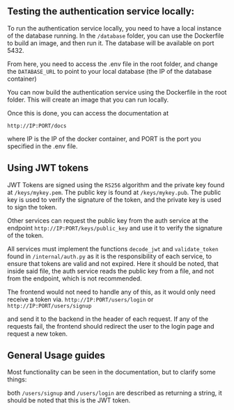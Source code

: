 
## Testing the authentication service locally:

To run the authentication service locally, you need to have a local instance of the database running. In the `/database` folder, you can use the Dockerfile to build an image, and then run it. The database will be available on port 5432.


From here, you need to access the .env file in the root folder, and change the `DATABASE_URL` to point to your local database (the IP of the database container)


You can now build the authentication service using the Dockerfile in the root folder. This will create an image that you can run locally.

Once this is done, you can access the documentation at  

`http://IP:PORT/docs`

where IP is the IP of the docker container, and PORT is the port you specified in the .env file.

## Using JWT tokens

JWT Tokens are signed using the `RS256` algorithm and the private key found at `/keys/mykey.pem`. The public key is found at `/keys/mykey.pub`. The public key is used to verify the signature of the token, and the private key is used to sign the token.

Other services can request the public key from the auth service at the endpoint
`http://IP:PORT/keys/public_key`
and use it to verify the signature of the token.

All services must implement the functions `decode_jwt` and `validate_token` found in `/internal/auth.py` as it is the responsibility of each service, to ensure that tokens are valid and not expired. Here it should be noted, that inside said file, the auth service reads the public key from a file, and not from the endpoint, which is not recommended.



The frontend would not need to handle any of this, as it would only need receive a token via.
`http://IP:PORT/users/login` or
`http://IP:PORT/users/signup`

and send it to the backend in the header of each request. If any of the requests fail, the frontend should redirect the user to the login page and request a new token.

## General Usage guides

Most functionality can be seen in the documentation, but to clarify some things:

both `/users/signup` and `/users/login` are described as returning a string, it should be noted that this is the JWT token.

